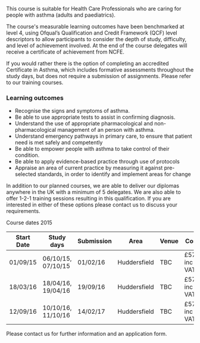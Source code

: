 This course is suitable for Health Care Professionals  who are caring for people with asthma (adults and paediatrics).

The course's measurable learning outcomes have been benchmarked at level 4, using Ofqual’s Qualification and Credit Framework (QCF) level descriptors to allow participants to consider the depth of study, difficulty, and level of achievement involved. At the end of the course delegates will receive a certificate of achievement from NCFE.

If you would rather there is the option of completing an accredited Certificate in Asthma, which includes formative assessments throughout the study days, but does not require a submission of assignments. Please refer to our training courses.

### Learning outcomes

* Recognise the signs and symptoms of asthma.
* Be able to use appropriate tests to assist in confirming diagnosis.
* Understand the use of appropriate pharmacological and non-pharmacological management of an person with asthma.
* Understand emergency pathways in primary care, to ensure that patient need is met safely and competently
* Be able to empower people with asthma to take control of their condition.
* Be able to apply evidence-based practice through use of protocols
* Appraise an area of current practice by measuring it against pre-selected standards, in order to identify and implement areas   for change


In addition to our planned courses, we are able to deliver our diplomas anywhere in the UK with a minimum of 5 delegates. We are also able to offer 1-2-1 training sessions resulting in this qualification. If you are interested in either of these options please contact us to discuss your requirements.

Course dates 2015

| Start Date      | Study days           | Submission | Area           | Venue         | Cost         |  
|-----------------|----------------------|------------|----------------|---------------|--------------|
| 01/09/15        | 06/10/15, 07/10/15   | 01/02/16   | Huddersfield   | TBC           | £570 inc VAT |
| 18/03/16        | 18/04/16, 19/04/16   | 19/09/16   | Huddersfield   | TBC           | £570 inc VAT |
| 12/09/16        | 10/10/16, 11/10/16   | 14/02/17   | Huddersfield   | TBC           | £570 inc VAT |


Please contact us for further information and an application form.
